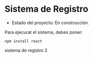 <h1>Sistema de Registro</h1>

- Estado del proyecto: En construcción.

Para ejecurat el sistema, debes poner:

```npm install react```

sistema de registro 2
